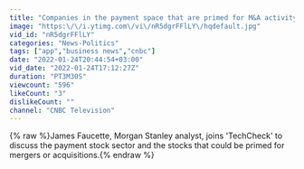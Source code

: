 ```yaml
---
title: "Companies in the payment space that are primed for M&A activity"
image: "https:\/\/i.ytimg.com\/vi\/nR5dgrFFlLY\/hqdefault.jpg"
vid_id: "nR5dgrFFlLY"
categories: "News-Politics"
tags: ["app","business news","cnbc"]
date: "2022-01-24T20:44:54+03:00"
vid_date: "2022-01-24T17:12:27Z"
duration: "PT3M30S"
viewcount: "596"
likeCount: "3"
dislikeCount: ""
channel: "CNBC Television"
---
```

{% raw %}James Faucette, Morgan Stanley analyst, joins 'TechCheck' to discuss the payment stock sector and the stocks that could be primed for mergers or acquisitions.{% endraw %}
